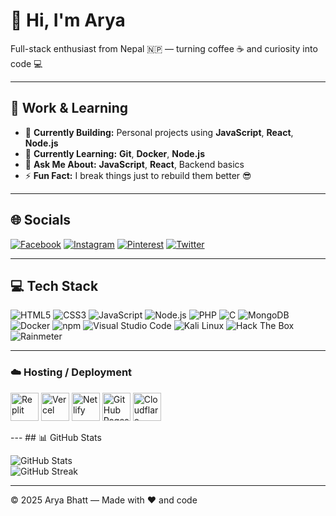 # 👋 Hi, I'm Arya

Full-stack enthusiast from Nepal 🇳🇵 — turning coffee ☕ and curiosity into code 💻

---

## 💼 Work & Learning

- 🔭 **Currently Building:** Personal projects using **JavaScript**, **React**, **Node.js**  
- 🌱 **Currently Learning:** **Git**, **Docker**, **Node.js**  
- 💬 **Ask Me About:** **JavaScript**, **React**, Backend basics  
- ⚡ **Fun Fact:** I break things just to rebuild them better 😎  

---

## 🌐 Socials

[![Facebook](https://img.shields.io/badge/Facebook-1877F2?style=for-the-badge&logo=facebook&logoColor=white)](#) [![Instagram](https://img.shields.io/badge/Instagram-E4405F?style=for-the-badge&logo=instagram&logoColor=white)](#) [![Pinterest](https://img.shields.io/badge/Pinterest-E60023?style=for-the-badge&logo=pinterest&logoColor=white)](#) [![Twitter](https://img.shields.io/badge/Twitter-1DA1F2?style=for-the-badge&logo=twitter&logoColor=white)](#)  

---

## 💻 Tech Stack

![HTML5](https://img.shields.io/badge/HTML5-E34F26?style=for-the-badge&logo=html5&logoColor=white)
![CSS3](https://img.shields.io/badge/CSS3-1572B6?style=for-the-badge&logo=css3&logoColor=white)
![JavaScript](https://img.shields.io/badge/JavaScript-323330?style=for-the-badge&logo=javascript&logoColor=F7DF1E)
![Node.js](https://img.shields.io/badge/Node.js-6DA55F?style=for-the-badge&logo=node.js&logoColor=white)
![PHP](https://img.shields.io/badge/PHP-777BB4?style=for-the-badge&logo=php&logoColor=white)
![C](https://img.shields.io/badge/C-00599C?style=for-the-badge&logo=c&logoColor=white)
![MongoDB](https://img.shields.io/badge/MongoDB-4EA94B?style=for-the-badge&logo=mongodb&logoColor=white)
![Docker](https://img.shields.io/badge/Docker-0db7ed?style=for-the-badge&logo=docker&logoColor=white)
![npm](https://img.shields.io/badge/npm-CB3837?style=for-the-badge&logo=npm&logoColor=white)
![Visual Studio Code](https://img.shields.io/badge/VS%20Code-0078D7?style=for-the-badge&logo=visualstudiocode&logoColor=white)
![Kali Linux](https://img.shields.io/badge/Kali%20Linux-557C94?style=for-the-badge&logo=kalilinux&logoColor=white)
![Hack The Box](https://img.shields.io/badge/Hack%20The%20Box-9FEF00?style=for-the-badge&logo=hackthebox&logoColor=black)
![Rainmeter](https://img.shields.io/badge/Rainmeter-19519B?style=for-the-badge&logo=rainmeter&logoColor=white)

---
### ☁️ Hosting / Deployment

<p align="left">
  <img src="https://cdn.jsdelivr.net/gh/devicons/devicon/icons/replit/replit-original.svg" width="45" height="45" alt="Replit"/>
  <img src="https://cdn.jsdelivr.net/gh/devicons/devicon/icons/vercel/vercel-original.svg" width="45" height="45" alt="Vercel"/>
  <img src="https://cdn.jsdelivr.net/gh/devicons/devicon/icons/netlify/netlify-original.svg" width="45" height="45" alt="Netlify"/>
  <img src="https://cdn.jsdelivr.net/gh/devicons/devicon/icons/github/github-original.svg" width="45" height="45" alt="GitHub Pages"/>
  <img src="https://cdn.jsdelivr.net/gh/devicons/devicon/icons/cloudflare/cloudflare-original.svg" width="45" height="45" alt="Cloudflare"/>
</p>
---
## 📊 GitHub Stats

![GitHub Stats](https://github-readme-stats.vercel.app/api?username=bhattarya1234&theme=tokyonight&hide_border=true&include_all_commits=true&count_private=true)  
![GitHub Streak](https://github-readme-streak-stats.herokuapp.com/?user=bhattarya1234&theme=tokyonight&hide_border=true)  

---

&copy; 2025 Arya Bhatt — Made with ❤️ and code
